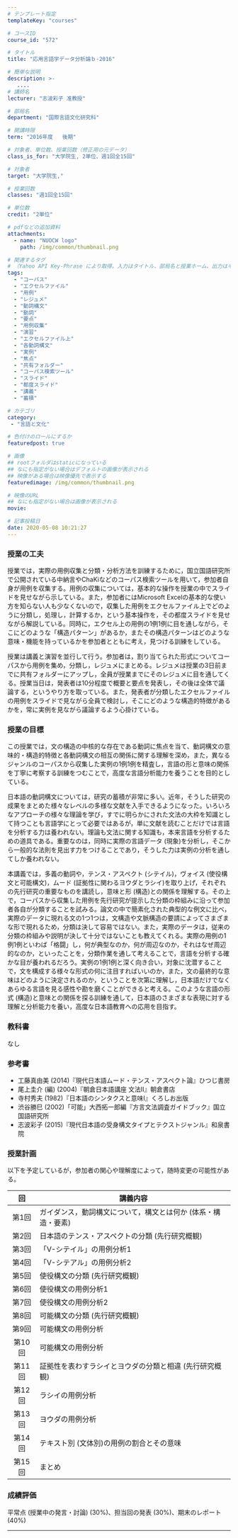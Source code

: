 ```yaml
---
# テンプレート指定
templateKey: "courses"

# コースID
course_id: "572"

# タイトル
title: "応用言語学データ分析論ｂ-2016"

# 簡単な説明
description: >-
   ....
# 講師名
lecturer: "志波彩子 准教授"

# 部局名
department: "国際言語文化研究科"

# 開講時限
term: "2016年度	後期"

# 対象者、単位数、授業回数（修正用の元データ）
class_is_for: "大学院生, 2単位、週1回全15回"

# 対象者
target: "大学院生,"

# 授業回数
classes: "週1回全15回"

# 単位数
credit: "2単位"

# pdfなどの追加資料
attachments:
  - name: "NUOCW logo" 
    path: /img/common/thumbnail.png

# 関連するタグ
# （Yahoo API Key-Phrase により取得。入力はタイトル、部局名と授業ホーム、出力はキーフレーズ（tags））
tags:
  - "コーパス"
  - "エクセルファイル"
  - "用例"
  - "レジュメ"
  - "動詞構文"
  - "動詞"
  - "要点"
  - "用例収集"
  - "演習"
  - "エクセルファイル上"
  - "各動詞構文"
  - "実例"
  - "焦点"
  - "共有フォルダー"
  - "コーパス検索ツール"
  - "スライド"
  - "都度スライド"
  - "講義"
  - "蓄積"

# カテゴリ
category:
 - "言語と文化"

# 色付けのロールにするか
featuredpost: true

# 画像
## rootフォルダはstaticになっている
## なにも指定がない場合はデフォルトの画像が表示される
## 映像がある場合は映像優先で表示する
featuredimage: /img/common/thumbnail.png

# 映像のURL
## なにも指定がない場合は画像が表示される
movie: 

# 記事投稿日
date: 2020-05-08 10:21:27
---
```





### 授業の工夫

授業では，実際の用例収集と分類・分析方法を訓練するために，国立国語研究所で公開されている中納言やChaKiなどのコーパス検索ツールを用いて，参加者自身が用例を収集する。用例の収集については，基本的な操作を授業の中でスライドを見せながら示している。また，参加者にはMicrosoft Excelの基本的な使い方を知らない人も少なくないので，収集した用例をエクセルファイル上でどのように分類し，処理し，計算するか，という基本操作を，その都度スライドを見せながら解説している。同時に，エクセル上の用例の1例1例に目を通しながら，そこにどのような「構造パターン」があるか，またその構造パターンはどのような意味・機能を持っているかを参加者とともに考え，見つける訓練をしている。

授業は講義と演習を並行して行う。参加者は，割り当てられた形式についてコーパスから用例を集め，分類し，レジュメにまとめる。レジュメは授業の3日前までに共有フォルダーにアップし，全員が授業までにそのレジュメに目を通してくる。授業当日は，発表者は10分程度で概要と要点を発表し，その後は全体で議論する，というやり方を取っている。また，発表者が分類したエクセルファイルの用例をスライドで見ながら全員で検討し，そこにどのような構造的特徴があるかを，常に実例を見ながら議論するよう心掛けている。






### 授業の目標
この授業では，文の構造の中核的な存在である動詞に焦点を当て、動詞構文の意味的・構造的特徴と各動詞構文の相互の関係に関する理解を深め，また，異なるジャンルのコーパスから収集した実例の1例1例を精査し，言語の形と意味の関係を丁寧に考察する訓練をつむことで，高度な言語分析能力を養うことを目的としている。

日本語の動詞構文については，研究の蓄積が非常に多い。近年，そうした研究の成果をまとめた様々なレベルの多様な文献を入手できるようになった。いろいろなアプローチの様々な理論を学び，すでに明らかにされた文法の大枠を知識として持つことも言語学にとって必要ではあるが，単に文献を読むことだけでは言語を分析する力は養われない。理論も文法に関する知識も，本来言語を分析するための道具である。重要なのは，同時に実際の言語データ (現象)を分析し，そこから一般的な法則を見出す力をつけることであり，そうした力は実例の分析を通してしか養われない。

本講義では，多義の動詞や，テンス・アスペクト (シテイル)，ヴォイス (使役構文と可能構文)，ムード (証拠性に関わるヨウダとラシイ)を取り上げ，それぞれの先行研究の重要なものを講読し，意味と形 (構造)との関係を理解する。その上で，コーパスから収集した用例を先行研究が提示した分類の枠組みに沿って参加者各自が分類することを試みる。論文の中で簡素化された典型的な例文に比べ，実際のデータに現れる文の1つ1つは，文構造や文脈構造の要請によってさまざまな形で現れるため，分類は決して容易ではない。また，実際のデータは，従来の分類の枠組みや説明が決して十分ではないことも教えてくれる。実際の用例の1例1例といわば「格闘」し，何が典型なのか，何が周辺なのか，それはなぜ周辺的なのか，といったことを，分類作業を通して考えることで，言語を分析する確かな目が養われるだろう。実例の1例1例と深く向き合い，対象に沈潜することで，文を構成する様々な形式の何に注目すればいいのか，また，文の最終的な意味はどのように決定されるのか，ということを次第に理解し，日本語だけでなくあらゆる言語を見る感性や勘を磨くことができると考える。このような言語の形式 (構造)と意味との関係を探る訓練を通して，日本語のさまざまな表現に対する理解と分析能力を養い，高度な日本語教育への応用を目指す。

### 教科書
なし

### 参考書
* 工藤真由美 (2014)『現代日本語ムード・テンス・アスペクト論』ひつじ書房
* 尾上圭介 (編) (2004)『朝倉日本語講座 文法Ⅱ』朝倉書店
* 寺村秀夫 (1982)『日本語のシンタクスと意味Ⅰ』くろしお出版
* 渋谷勝巳 (2002)「可能」大西拓一郎編『方言文法調査ガイドブック』国立国語研究所
* 志波彩子 (2015)『現代日本語の受身構文タイプとテクストジャンル』和泉書院



### 授業計画
以下を予定しているが，参加者の関心や理解度によって，随時変更の可能性がある。

| 回 | 講義内容 |
|:--:|---------|
|第1回|ガイダンス，動詞構文について，構文とは何か (体系・構造・要素)|
|第2回|日本語のテンス・アスペクトの分類 (先行研究概観)|
|第3回|「V-シテイル」の用例分析1|
|第4回|「V-シテアル」の用例分析2|
|第5回|使役構文の分類 (先行研究概観)|
|第6回|使役構文の用例分析1|
|第7回|使役構文の用例分析2|
|第8回|可能構文の分類 (先行研究概観)|
|第9回|可能構文の用例分析|
|第10回|可能構文の用例分析|
|第11回|証拠性を表わすラシイとヨウダの分類と相違 (先行研究概観)|
|第12回|ラシイの用例分析|
|第13回|ヨウダの用例分析|
|第14回|テキスト別 (文体別)の用例の割合とその意味|
|第15回|まとめ|










### 成績評価

平常点 (授業中の発言・討論) (30%)、担当回の発表 (30%)、期末のレポート (40%)






-----